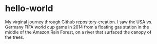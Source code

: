 # hello-world
My virginal journey through Github repository-creation. 
I saw the USA vs. Germany FIFA world cup game in 2014 from a floating gas station in the middle of the Amazon Rain Forest, on a river that surfaced the canopy of the trees.  
